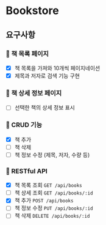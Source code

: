 # Bookstore

## 요구사항

### 📄 책 목록 페이지

- [x] 책 목록을 가져와 10개씩 페이지네이션
- [x] 제목과 저자로 검색 기능 구현

### 📄 책 상세 정보 페이지

- [ ] 선택한 책의 상세 정보 표시

### 📄 CRUD 기능

- [x] 책 추가
- [ ] 책 삭제
- [ ] 책 정보 수정 (제목, 저자, 수량 등)

### 📌 RESTful API

- [x] 책 목록 조회 `GET /api/books`
- [ ] 책 상세 조회 `GET /api/books/:id`
- [x] 책 추가 `POST /api/books`
- [ ] 책 정보 수정 `PUT /api/books/:id`
- [ ] 책 삭제 `DELETE /api/books/:id`
